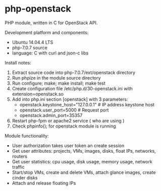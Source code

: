 # php-openstack
PHP module, written in C for OpenStack API.

Development platform and components:
- Ubuntu 14.04.4 LTS
- php-7.0.7 source
- language: C with curl and json-c libs

Install notes:

1. Extract source code into php-7.0.7/ext/openstack directory
2. Run phpize in the module source directory
3. Run configure; make; make install; make test
4. Create configuration file /etc/php.d/30-openstack.ini with extension=openstack.so
5. Add into php.ini section [openstack] with 3 parameters:
    - openstack.keystone_host="127.0.0.1" # IP address keystone host
    - openstack.user_port=5000 # Request port
    - openstack.admin_port=35357
6. Restart php-fpm or apache2 service ( who are using )
7. Check phpinfo(); for openstack module is running

Module functionality:

- User authorization takes user token an create session
- Get user attributes: projects, VMs, images, disks, float IPs, networks, routers
- Get user statistics: cpu usage, disk usage, memory usage, network traffic
- Start/stop VMs, create and delete VMs, attach glance images, create cinder disks
- Attach and release floating IPs

